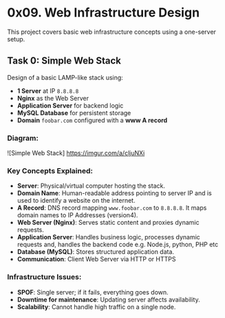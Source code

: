 # 0x09. Web Infrastructure Design

This project covers basic web infrastructure concepts using a one-server setup.

## Task 0: Simple Web Stack

Design of a basic LAMP-like stack using:
- **1 Server** at IP `8.8.8.8`
- **Nginx** as the Web Server
- **Application Server** for backend logic
- **MySQL Database** for persistent storage
- **Domain** `foobar.com` configured with a **www A record**

### Diagram:
![Simple Web Stack] https://imgur.com/a/cljuNXi

### Key Concepts Explained:
- **Server**: Physical/virtual computer hosting the stack.
- **Domain Name**: Human-readable address pointing to server IP and is used to identify a website on the internet.
- **A Record**: DNS record mapping `www.foobar.com` to `8.8.8.8`. It maps domain names to IP Addresses (version4).
- **Web Server (Nginx)**: Serves static content and proxies dynamic requests.
- **Application Server**: Handles business logic, processes dynamic requests and, handles the backend code e.g. Node.js, python, PHP etc
- **Database (MySQL)**: Stores structured application data.
- **Communication**: Client Web Server via HTTP or HTTPS

### Infrastructure Issues:
- **SPOF**: Single server; if it fails, everything goes down.
- **Downtime for maintenance**: Updating server affects availability.
- **Scalability**: Cannot handle high traffic on a single node.

